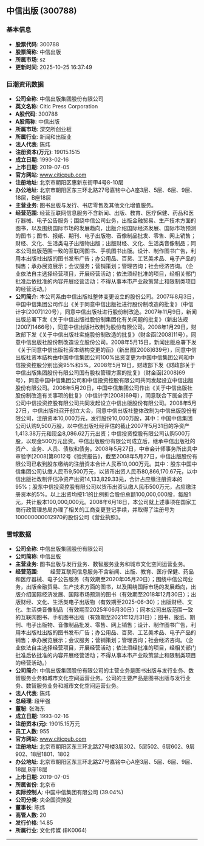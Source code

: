 ## 中信出版 (300788)

### 基本信息

- **股票代码**: 300788
- **股票简称**: 中信出版
- **所属市场**: sz
- **更新时间**: 2025-10-25 16:37:49

### 巨潮资讯数据

- **公司全称**: 中信出版集团股份有限公司
- **英文名称**: Citic Press Corporation
- **A股代码**: 300788
- **A股简称**: 中信出版
- **所属市场**: 深交所创业板
- **所属行业**: 新闻和出版业
- **法人代表**: 陈炜
- **注册资本(万元)**: 19015.1515
- **成立日期**: 1993-02-16
- **上市日期**: 2019-07-05
- **官方网站**: www.citicpub.com
- **注册地址**: 北京市朝阳区惠新东街甲4号8-10层
- **办公地址**: 北京市朝阳区东三环北路27号嘉铭中心A座3层、5层、6层、9层、18层，B座18层
- **主营业务**: 图书出版与发行、书店零售及其他文化增值服务。
- **经营范围**: 经营互联网信息服务不含新闻、出版、教育、医疗保健、药品和医疗器械、电子公告服务；围绕中信公司业务，出版金融贸易、生产技术方面的图书，以及围绕国际市场的发展趋向，出版介绍国际经济发展、国际市场预测的图书；图书、报纸、期刊、电子出版物、音像制品批发、零售、网上销售；财经、文化、生活类电子出版物出版；出版财经、文化、生活类音像制品；同本公司出版范围一致的互联网图书、手机图书出版。设计、制作图书广告，利用本出版社出版的图书发布广告；办公用品、百货、工艺美术品、电子产品的销售；承办展览展示；会议服务；营销策划；管理咨询；社会经济咨询。（企业依法自主选择经营项目，开展经营活动；依法须经批准的项目，经相关部门批准后依批准的内容开展经营活动；不得从事本市产业政策禁止和限制类项目的经营活动。）
- **公司简介**: 本公司系由中信出版社整体变更设立的股份公司。2007年8月3日，中国中信集团公司作出《关于同意中信出版社进行股份制改造的批复》（中信计字[2007]120号），同意中信出版社进行股份制改造。2007年11月9日，新闻出版总署下发《关于中信出版社股份制集团化有关问题的批复》（新出法规[2007]1466号），同意中信出版社改制为股份有限公司。2008年1月29日，财政部下发《关于中信出版社实施股份制改造的批复》（财金函[2008]11号），同意中信出版社股份制改造设立股份公司。2008年5月15日，新闻出版总署下发《关于同意中信出版社资本结构变更的函》（新出图[2008]639号），同意中信出版社资本结构由中国中信集团公司100%出资变更为中国中信集团公司和中信投资控股分别出资95%和5%。2008年5月19日，财政部下发《财政部关于中信出版集团股份有限公司国有股权管理方案的批复》（财金函[2008]69号），同意中国中信集团公司和中信投资控股有限公司共同发起设立中信出版股份有限公司。2008年5月20日，中国中信集团公司作出《关于中信出版社股份制改造有关事项的批复》（中信计字[2008]69号），同意联合下属全资子公司中信投资控股有限公司共同发起设立中信出版股份有限公司。2008年5月27日，中信出版社召开创立大会，同意中信出版社整体改制为中信出版股份有限公司，注册资本10,000万元，发行股份10,000万股，其中：中国中信集团公司认购9,500万股，以中信出版社经评估的截止2007年5月31日的净资产1,413.38万元和现金8,086.62万元出资；中信投资控股有限公司认购500万股，以现金500万元出资。中信出版股份有限公司成立后，继承中信出版社的资产、业务、人员、债权和债务。2008年5月27日，中审会计师事务所出具中审验字[2008]第8012号《验资报告》，截至2008年5月27日，中信出版股份有限公司已收到股东缴纳的注册资本合计人民币10,000万元。其中：股东中国中信集团公司认缴人民币9,500万元，以货币出资人民币80,866,170.67元，以中信出版社改制评估净资产出资14,133,829.33元，合计占应缴注册资本的95%；股东中信投资控股有限公司以货币出资认缴人民币500万元，占应缴注册资本的5%。以上出资均按1:1的比例折合股份总额100,000,000股，每股1元，共计股本100,000,000元。2008年6月18日，本公司就上述事项在国家工商行政管理总局办理了相关的工商变更登记手续，并取得了注册号为100000000012970的股份公司《营业执照》。

### 雪球数据

- **公司全称**: 中信出版集团股份有限公司
- **公司简称**: 中信出版
- **主营业务**: 图书出版与发行业务、数智服务业务和城市文化空间运营业务。
- **经营范围**: 　　经营互联网信息服务不含新闻、出版、教育、医疗保健、药品和医疗器械、电子公告服务（有效期至2020年05月20日）；围绕中信公司业务，出版金融贸易、生产技术方面的图书，以及围绕国际市场的发展趋向，出版介绍国际经济发展、国际市场预测的图书（有效期至2018年12月30日）；出版财经、文化、生活类电子出版物（有效期至2025-06-30）；出版财经、文化、生活类音像制品（有效期至2025年06月30日）；同本公司出版范围一致的互联网图书、手机图书出版（有效期至2021年12月31日）；图书、报纸、期刊、电子出版物、音像制品批发、零售、网上销售；设计、制作图书广告，利用本出版社出版的图书发布广告；办公用品、百货、工艺美术品、电子产品的销售；承办展览展示；会议服务；营销策划；管理咨询；社会经济咨询。（企业依法自主选择经营项目，开展经营活动；依法须经批准的项目，经相关部门批准后依批准的内容开展经营活动；不得从事本市产业政策禁止和限制类项目的经营活动。）
- **公司简介**: 中信出版集团股份有限公司的主营业务是图书出版与发行业务、数智服务业务和城市文化空间运营业务。公司的主要产品是图书出版与发行业务、数智服务业务和城市文化空间运营业务。
- **法人代表**: 陈炜
- **总经理**: 段甲强
- **董秘**: 张海东
- **成立日期**: 1993-02-16
- **注册资本(元)**: 19015.15万元
- **员工人数**: 955
- **官方网站**: www.citicpub.com
- **注册地址**: 北京市朝阳区东三环北路27号楼3层302、5层502、6层602、9层902、18层1801、1802
- **办公地址**: 北京市朝阳区东三环北路27号嘉铭中心A座3层、5层、6层、9层、18层,B座18层
- **上市日期**: 2019-07-05
- **所属省份**: 北京市
- **实际控制人**: 中国中信集团有限公司 (39.04%)
- **公司分类**: 央企国资控股
- **董事长**: 陈炜
- **高管人数**: 20
- **发行价格**: 14.85
- **所属行业**: 文化传媒 (BK0064)

---